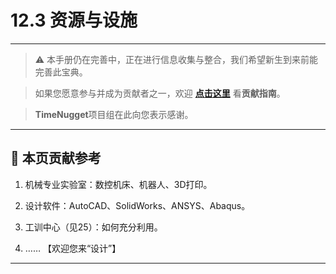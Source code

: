 # 12.3 资源与设施

---

> ⚠️ 本手册仍在完善中，正在进行信息收集与整合，我们希望新生到来前能完善此宝典。  

> 如果您愿意参与并成为贡献者之一，欢迎 **[点击这里](/CONTRIBUTING.md)** 看**贡献指南**。

> **TimeNugget**项目组在此向您表示感谢。

---

## 📌 本页贡献参考

1. 机械专业实验室：数控机床、机器人、3D打印。

2. 设计软件：AutoCAD、SolidWorks、ANSYS、Abaqus。

3. 工训中心（见25）：如何充分利用。

4. ……  【欢迎您来“设计”】

---
